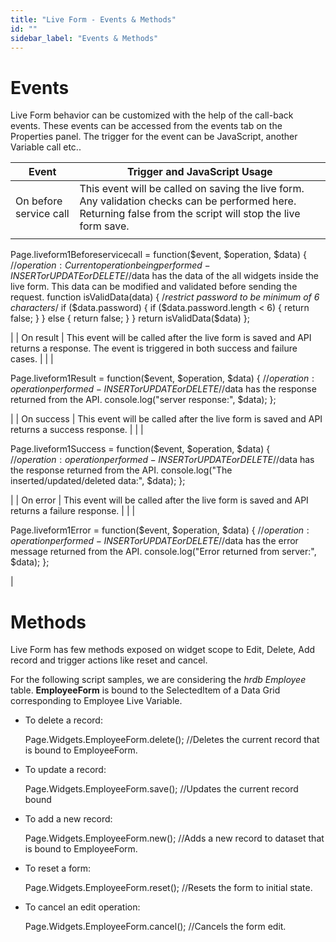 ```yaml
---
title: "Live Form - Events & Methods"
id: ""
sidebar_label: "Events & Methods"
---
```


# Events

Live Form behavior can be customized with the help of the call-back events. These events can be accessed from the events tab on the Properties panel. The trigger for the event can be JavaScript, another Variable call etc..

| Event | Trigger and JavaScript Usage |
| --- | --- |
| On before service call | This event will be called on saving the live form. Any validation checks can be performed here. Returning false from the script will stop the live form save. |
|  | 
Page.liveform1Beforeservicecall = function($event, $operation, $data) {
//$operation: Current operation being performed - INSERT or UPDATE or DELETE
//$data has the data of the all widgets inside the live form. This data can be modified and validated before sending the request.
        function isValidData(data) {
            /*restrict password to be minimum of 6 characters*/
            if ($data.password) {
                if ($data.password.length < 6) {
                    return false;
                }
            } else {
                return false;
            }
        }
        return isValidData($data)
};

 |
| On result | This event will be called after the live form is saved and API returns a response. The event is triggered in both success and failure cases. |
|  | 

Page.liveform1Result = function($event, $operation, $data) {
//$operation: operation  performed - INSERT or UPDATE or DELETE
//$data has the response returned from the API.
console.log("server response:", $data);
};

 |
| On success | This event will be called after the live form is saved and API returns a success response. |
|  | 

Page.liveform1Success = function($event, $operation, $data) {
//$operation: operation performed - INSERT or UPDATE or DELETE
//$data has the response returned from the API.
console.log("The inserted/updated/deleted data:", $data);
};

 |
| On error | This event will be called after the live form is saved and API returns a failure response. |
|  | 

Page.liveform1Error = function($event, $operation, $data) {
//$operation: operation performed - INSERT or UPDATE or DELETE
//$data has the error message returned from the API.
console.log("Error returned from server:", $data);
};

 |

# Methods

Live Form has few methods exposed on widget scope to Edit, Delete, Add record and trigger actions like reset and cancel.

For the following script samples, we are considering the _hrdb_ _Employee_ table. **EmployeeForm** is bound to the SelectedItem of a Data Grid corresponding to Employee Live Variable.

- To delete a record:
    
    Page.Widgets.EmployeeForm.delete(); //Deletes the current record that is bound to EmployeeForm.
    
- To update a record:
    
    Page.Widgets.EmployeeForm.save(); //Updates the current record bound
    
- To add a new record:
    
    Page.Widgets.EmployeeForm.new(); //Adds a new record to dataset that is bound to EmployeeForm.
    
- To reset a form:
    
    Page.Widgets.EmployeeForm.reset(); //Resets the form to initial state.
    
- To cancel an edit operation:
    
    Page.Widgets.EmployeeForm.cancel(); //Cancels the form edit.
    
     

